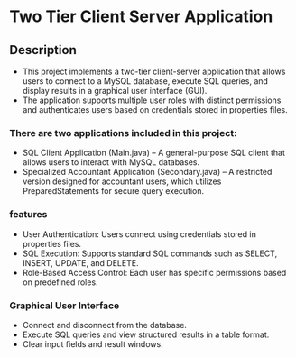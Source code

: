 # Two Tier Client Server Application

## Description
- This project implements a two-tier client-server application that allows users to connect to a MySQL database, execute SQL queries, and display results in a graphical user interface (GUI).
- The application supports multiple user roles with distinct permissions and authenticates users based on credentials stored in properties files.
### There are two applications included in this project:
- SQL Client Application (Main.java) – A general-purpose SQL client that allows users to interact with MySQL databases.
- Specialized Accountant Application (Secondary.java) – A restricted version designed for accountant users, which utilizes PreparedStatements for secure query execution.

### features 
- User Authentication: Users connect using credentials stored in properties files.
- SQL Execution: Supports standard SQL commands such as SELECT, INSERT, UPDATE, and DELETE.
- Role-Based Access Control: Each user has specific permissions based on predefined roles.
### Graphical User Interface
- Connect and disconnect from the database.
- Execute SQL queries and view structured results in a table format.
- Clear input fields and result windows.

